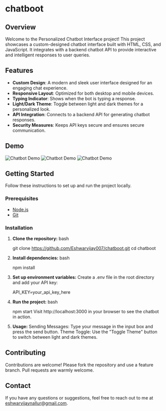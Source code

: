 # chatboot


## Overview

Welcome to the Personalized Chatbot Interface project! This project showcases a custom-designed chatbot interface built with HTML, CSS, and JavaScript. It integrates with a backend chatbot API to provide interactive and intelligent responses to user queries.

## Features

- **Custom Design**: A modern and sleek user interface designed for an engaging chat experience.
- **Responsive Layout**: Optimized for both desktop and mobile devices.
- **Typing Indicator**: Shows when the bot is typing a response.
- **Light/Dark Theme**: Toggle between light and dark themes for a personalized look.
- **API Integration**: Connects to a backend API for generating chatbot responses.
- **Security Measures**: Keeps API keys secure and ensures secure communication.

## Demo

![Chatbot Demo](public/demo1.png) ![Chatbot Demo](public/demo2.png) ![Chatbot Demo](public/demo3.png)

## Getting Started

Follow these instructions to set up and run the project locally.

### Prerequisites

- [Node.js](https://nodejs.org/)
- [Git](https://git-scm.com/)

### Installation

1. **Clone the repository:**
bash

   git clone https://github.com/Eshwarvijay007/chatboot.git
   cd chatboot

2. **Install dependencies:**
bash

   npm install

4. **Set up environment variables:**
    Create a .env file in the root directory and add your API key:

    API_KEY=your_api_key_here

5. **Run the project:**
bash

   npm start
   Visit http://localhost:3000 in your browser to see the chatbot in action.

7. **Usage:**
    Sending Messages: Type your message in the input box and press the send button.
    Theme Toggle: Use the "Toggle Theme" button to switch between light and dark themes.

## Contributing
Contributions are welcome! Please fork the repository and use a feature branch. Pull requests are warmly welcome.

## Contact
If you have any questions or suggestions, feel free to reach out to me at eshwarvijaynallur@gmail.com.
